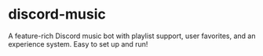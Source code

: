 # discord-music
A feature-rich Discord music bot with playlist support, user favorites, and an experience system. Easy to set up and run!
